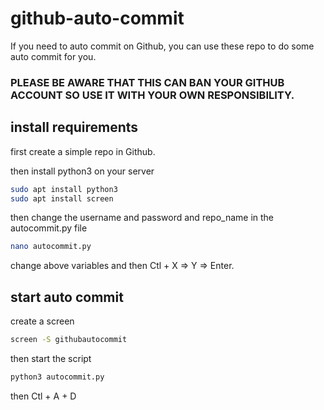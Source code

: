 # github-auto-commit
If you need to auto commit on Github, you can use these repo to do some auto commit for you.

### PLEASE BE AWARE THAT THIS CAN BAN YOUR GITHUB ACCOUNT SO USE IT WITH YOUR OWN RESPONSIBILITY.

## install requirements

first create a simple repo in Github.

then install python3 on your server

```bash
sudo apt install python3
sudo apt install screen
```

then change the username and password and repo_name in the autocommit.py file

```bash
nano autocommit.py
```
change above variables and then Ctl + X => Y => Enter.

## start auto commit

create a screen

```bash
screen -S githubautocommit
```
then start the script

```bash
python3 autocommit.py
```

then Ctl + A + D
